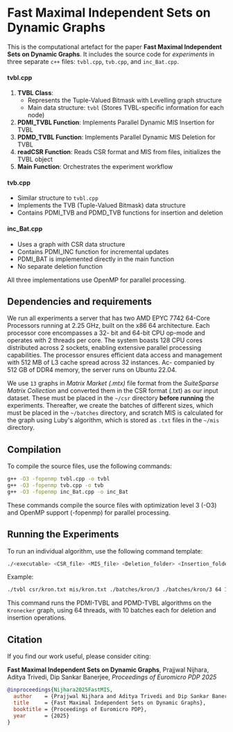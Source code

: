 # Fast Maximal Independent Sets on Dynamic Graphs

This is the computational artefact for the paper **Fast Maximal Independent Sets on Dynamic Graphs**. It includes the source
code for *experiments* in three separate `c++` files: `tvbl.cpp`, `tvb.cpp`, and `inc_Bat.cpp`.

#### tvbl.cpp
1. **TVBL Class**: 
   - Represents the Tuple-Valued Bitmask with Levelling graph structure
   - Main data structure: `tvbl` (Stores TVBL-specific information for each node)
2. **PDMI_TVBL Function**: Implements Parallel Dynamic MIS Insertion for TVBL
3. **PDMD_TVBL Function**: Implements Parallel Dynamic MIS Deletion for TVBL
4. **readCSR Function**: Reads CSR format and MIS from files, initializes the TVBL object
5. **Main Function**: Orchestrates the experiment workflow

#### tvb.cpp
- Similar structure to `tvbl.cpp`
- Implements the TVB (Tuple-Valued Bitmask) data structure
- Contains PDMI_TVB and PDMD_TVB functions for insertion and deletion

#### inc_Bat.cpp
- Uses a graph with CSR data structure
- Contains PDMI_INC function for incremental updates
- PDMI_BAT is implemented directly in the main function
- No separate deletion function

All three implementations use OpenMP for parallel processing.

## Dependencies and requirements

We run all experiments a server that has two AMD EPYC
7742 64-Core Processors running at 2.25 GHz, built on the
x86 64 architecture. Each processor core encompasses a 32-
bit and 64-bit CPU op-mode and operates with 2 threads per
core. The system boasts 128 CPU cores distributed across
2 sockets, enabling extensive parallel processing capabilities.
The processor ensures efficient data access and management
with 512 MB of L3 cache spread across 32 instances. Ac-
companied by 512 GB of DDR4 memory, the server runs on
Ubuntu 22.04.

We use `13` graphs in *Matrix Market (.mtx)* file format from the *SuiteSparse Matrix Collection* and converted them in the CSR format (.txt) as our input dataset. These must be placed in the `~/csr`
directory **before running** the experiments. Thereafter, we create the batches of different sizes, which must be placed in the `~/batches` directory, and scratch MIS is calculated for the graph using Luby's algorithm, which is stored as `.txt` files in the `~/mis` directory.

## Compilation

To compile the source files, use the following commands:

```bash
g++ -O3 -fopenmp tvbl.cpp -o tvbl
g++ -O3 -fopenmp tvb.cpp -o tvb
g++ -O3 -fopenmp inc_Bat.cpp -o inc_Bat
```

These commands compile the source files with optimization level 3 (-O3) and OpenMP support (-fopenmp) for parallel processing.

## Running the Experiments

To run an individual algorithm, use the following command template:

```bash
./<executable> <CSR_file> <MIS_file> <Deletion_folder> <Insertion_folder> <num_threads> <Num_batch_for_deletion> <Num_batch_for_insertion>
```

Example:
```bash
./tvbl csr/kron.txt mis/kron.txt ./batches/kron/3 ./batches/kron/3 64 10 10
```

This command runs the PDMI-TVBL and PDMD-TVBL algorithms on the `Kronecker` graph, using 64 threads, with 10 batches each for deletion and insertion operations.

## Citation  
If you find our work useful, please consider citing:  

**Fast Maximal Independent Sets on Dynamic Graphs**, Prajjwal Nijhara, Aditya Trivedi, Dip Sankar Banerjee, *Proceedings of Euromicro PDP 2025*


```bibtex
@inproceedings{Nijhara2025FastMIS,
  author    = {Prajjwal Nijhara and Aditya Trivedi and Dip Sankar Banerjee},
  title     = {Fast Maximal Independent Sets on Dynamic Graphs},
  booktitle = {Proceedings of Euromicro PDP},
  year      = {2025}
}

